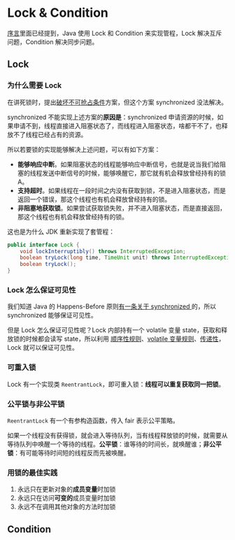 # Lock & Condition

[序言](preface.md#java-yu-guan-cheng)里面已经提到，Java 使用 Lock 和 Condition 来实现管程，Lock 解决互斥问题，Condition 解决同步问题。

## Lock

### 为什么需要 Lock

在讲死锁时，提出[破坏不可抢占条件](deadlock.md#po-huai-bu-ke-qiang-zhan)方案，但这个方案 synchronized 没法解决。

synchronized 不能实现上述方案的**原因是**：synchronized 申请资源的时候，如果申请不到，线程直接进入阻塞状态了，而线程进入阻塞状态，啥都干不了，也释放不了线程已经占有的资源。

所以若要锁的实现能够解决上述问题，可以有如下方案：

* **能够响应中断**。如果阻塞状态的线程能够响应中断信号，也就是说当我们给阻塞的线程发送中断信号的时候，能够唤醒它，那它就有机会释放曾经持有的锁 A。
* **支持超时**。如果线程在一段时间之内没有获取到锁，不是进入阻塞状态，而是返回一个错误，那这个线程也有机会释放曾经持有的锁。
* **非阻塞地获取锁**。如果尝试获取锁失败，并不进入阻塞状态，而是直接返回，那这个线程也有机会释放曾经持有的锁。

这也是为什么 JDK 重新实现了套管程：

```java
public interface Lock {
    void lockInterruptibly() throws InterruptedException;
    boolean tryLock(long time, TimeUnit unit) throws InterruptedException;
    boolean tryLock();
}
```

### Lock 怎么保证可见性

我们知道 Java 的 Happens-Before 原则[有一条关于 synchronized ](jmm.md#jian-shi-qi-suo-gui-ze)的，所以 synchronized 能够保证可见性。

但是 Lock 怎么保证可见性呢？Lock 内部持有一个 volatile 变量 state，获取和释放锁的时候都会读写 state，所以利用 [顺序性规则](jmm.md#cheng-xu-shun-xu-xing-gui-ze)、[volatile 变量规则](jmm.md#volatile-bian-liang-gui-ze)、[传递性](jmm.md#chuan-di-xing)，Lock 就可以保证可见性。

### 可重入锁

Lock 有一个实现类 `ReentrantLock`，即可重入锁：**线程可以重复获取同一把锁**。

### 公平锁与非公平锁

`ReentrantLock` 有一个有参构造函数，传入 fair 表示公平策略。

如果一个线程没有获得锁，就会进入等待队列，当有线程释放锁的时候，就需要从等待队列中唤醒一个等待的线程。**公平锁**：谁等待的时间长，就唤醒谁；**非公平锁**：有可能等待时间短的线程反而先被唤醒。

### 用锁的最佳实践

1. 永远只在更新对象的**成员变量**时加锁
2. 永远只在访问**可变的**成员变量时加锁
3. 永远不在调用其他对象的方法时加锁

## Condition

